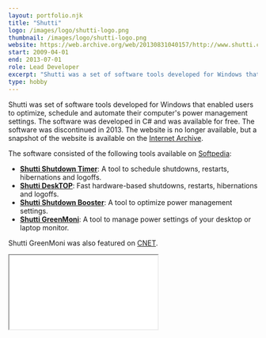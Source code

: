 ```yaml
---
layout: portfolio.njk
title: "Shutti"
logo: /images/logo/shutti-logo.png
thumbnail: /images/logo/shutti-logo.png
website: https://web.archive.org/web/20130831040157/http://www.shutti.co.nr:80/
start: 2009-04-01
end: 2013-07-01
role: Lead Developer
excerpt: "Shutti was a set of software tools developed for Windows that enabled users to optimize, schedule and automate their computer's power management settings."
type: hobby
---
```

Shutti was set of software tools developed for Windows that enabled users to optimize, schedule and automate their computer's power management settings. The software was developed in C# and was available for free. The software was discontinued in 2013. The website is no longer available, but a snapshot of the website is available on the [Internet Archive](https://web.archive.org/web/20130831040157/http://www.shutti.co.nr:80/).

The software consisted of the following tools available on [Softpedia](https://www.softpedia.com/publisher/Van-de-Wynckel-Maxim-67492.html):
- [**Shutti Shutdown Timer**](https://www.softpedia.com/get/System/Launchers-Shutdown-Tools/Shutti-2010-Professional.shtml): A tool to schedule shutdowns, restarts, hibernations and logoffs.
- [**Shutti DeskTOP**](https://www.softpedia.com/get/System/Launchers-Shutdown-Tools/Shutti-2010-Desktop-Edition.shtml): Fast hardware-based shutdowns, restarts, hibernations and logoffs.
- [**Shutti Shutdown Booster**](https://www.softpedia.com/get/Tweak/System-Tweak/Shutti-Shutdown-Booster.shtml): A tool to optimize power management settings.
- [**Shutti GreenMoni**](https://www.softpedia.com/get/System/Launchers-Shutdown-Tools/Shutti-GreenMoni.shtml): A tool to manage power settings of your desktop or laptop monitor.

Shutti GreenMoni was also featured on [CNET](https://www.cnet.com/videos/power-saving-tool-for-laptop-screens/).
<iframe class="video" src='//players.brightcove.net/6415844878001/qniRAwgO3y_default/index.html?videoId=6354475790112' allowfullscreen></iframe>
